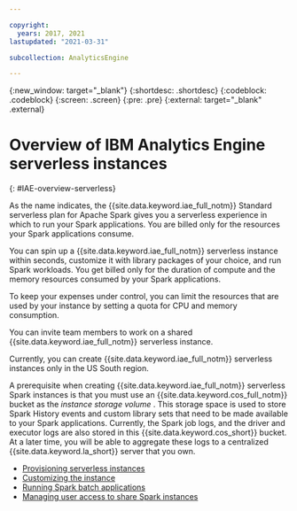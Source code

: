 ```yaml
---

copyright:
  years: 2017, 2021
lastupdated: "2021-03-31"

subcollection: AnalyticsEngine

---
```


<!-- Attribute definitions -->
{:new_window: target="_blank"}
{:shortdesc: .shortdesc}
{:codeblock: .codeblock}
{:screen: .screen}
{:pre: .pre}
{:external: target="_blank" .external}

# Overview of IBM Analytics Engine serverless instances
{: #IAE-overview-serverless}

As the name indicates, the {{site.data.keyword.iae_full_notm}} Standard serverless plan for Apache Spark gives you a serverless experience in which to run your Spark applications. You are billed only for the resources your Spark applications consume.

You can spin up a {{site.data.keyword.iae_full_notm}} serverless instance within seconds, customize it with library packages of your choice, and run Spark workloads. You get billed only for the duration of compute and the memory resources consumed by your Spark applications.

To keep your expenses under control, you can limit the resources that are used by your instance by setting a quota for CPU and memory consumption.

You can invite team members to work on a shared {{site.data.keyword.iae_full_notm}} serverless instance.

Currently, you can create {{site.data.keyword.iae_full_notm}}  serverless instances only in the US South region.

A prerequisite when creating {{site.data.keyword.iae_full_notm}} serverless Spark instances is that you must use an {{site.data.keyword.cos_full_notm}} bucket as the *instance storage volume* . This storage space is used to store Spark History events and custom library sets that need to be made available to your Spark applications. Currently, the Spark job logs, and the driver and executor logs are also stored in this {{site.data.keyword.cos_short}} bucket. At a later time, you will be able to  aggregate these logs to a centralized {{site.data.keyword.la_short}} server that you own.


- [Provisioning serverless instances](/docs/AnalyticsEngine?topic=AnalyticsEngine-provisioning-serverless)
- [Customizing the instance](/docs/AnalyticsEngine?topic=AnalyticsEngine-cust-instance)
- [Running Spark batch applications](/docs/AnalyticsEngine?topic=AnalyticsEngine-spark-batch-serverless)
- [Managing user access to share Spark instances](/docs/AnalyticsEngine?topic=AnalyticsEngine-grant-permissions-serverless)
